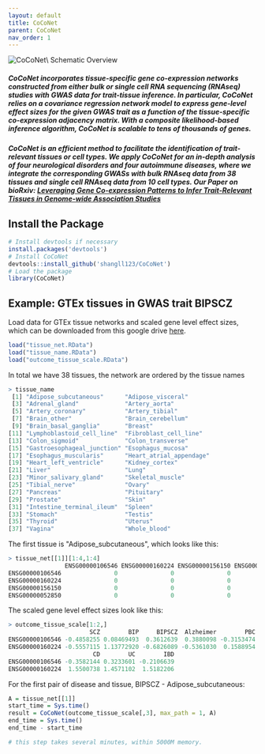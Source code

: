 ```yaml
---
layout: default
title: CoCoNet
parent: CoCoNet
nav_order: 1
---
```


<!--- [_config.yml]({{ site.baseurl }}/images/config.png)--->

<!--- <img src="https://latex.codecogs.com/svg.latex?\Large&space;x=\frac{-b\pm\sqrt{b^2-4ac}}{2a}" title="\Large x=\frac{-b\pm\sqrt{b^2-4ac}}{2a}" />--->

<!--- <img src="https://latex.codecogs.com/svg.latex?\sum&space;\bigcup_{1}^{n}\overleftarrow{abc}" title="\sum \bigcup_{1}^{n}\overleftarrow{abc}" /> --->

![CoCoNet\ Schematic Overview](https://raw.githubusercontent.com/shangll123/shangll123.github.io/master/images/CoCoNet_Figure/Figure1.tiff)


##### **CoCoNet** incorporates tissue-specific gene co-expression networks constructed from either bulk or single cell RNA sequencing (RNAseq) studies with GWAS data for trait-tissue inference. In particular, CoCoNet relies on a covariance regression network model to express gene-level effect sizes for the given GWAS trait as a function of the tissue-specific co-expression adjacency matrix. With a composite likelihood-based inference algorithm, CoCoNet is scalable to tens of thousands of genes. 
 

##### **CoCoNet** is an efficient method to facilitate the identification of trait-relevant tissues or cell types. We apply CoCoNet for an in-depth analysis of four neurological disorders and four autoimmune diseases, where we integrate the corresponding GWASs with bulk RNAseq data from 38 tissues and single cell RNAseq data from 10 cell types. Our Paper on bioRxiv: [Leveraging Gene Co-expression Patterns to Infer Trait-Relevant Tissues in Genome-wide Association Studies](https://www.biorxiv.org/content/biorxiv/early/2019/07/17/705129.full.pdf)


## Install the Package
```R
# Install devtools if necessary
install.packages('devtools')
# Install CoCoNet
devtools::install_github('shangll123/CoCoNet')
# Load the package
library(CoCoNet)

```

## Example: GTEx tissues in GWAS trait BIPSCZ

Load data for GTEx tissue networks and scaled gene level effect sizes, which can be downloaded from this google drive [here](https://drive.google.com/open?id=1XkyFp8_k1FLoYiaL_PYjYzusYoc8Lwz_).

```R
load("tissue_net.RData")
load("tissue_name.RData")
load("outcome_tissue_scale.RData")
```

In total we have 38 tissues, the network are ordered by the tissue names
```R
> tissue_name
 [1] "Adipose_subcutaneous"      "Adipose_visceral"         
 [3] "Adrenal_gland"             "Artery_aorta"             
 [5] "Artery_coronary"           "Artery_tibial"            
 [7] "Brain_other"               "Brain_cerebellum"         
 [9] "Brain_basal_ganglia"       "Breast"                   
[11] "Lymphoblastoid_cell_line"  "Fibroblast_cell_line"     
[13] "Colon_sigmoid"             "Colon_transverse"         
[15] "Gastroesophageal_junction" "Esophagus_mucosa"         
[17] "Esophagus_muscularis"      "Heart_atrial_appendage"   
[19] "Heart_left_ventricle"      "Kidney_cortex"            
[21] "Liver"                     "Lung"                     
[23] "Minor_salivary_gland"      "Skeletal_muscle"          
[25] "Tibial_nerve"              "Ovary"                    
[27] "Pancreas"                  "Pituitary"                
[29] "Prostate"                  "Skin"                     
[31] "Intestine_terminal_ileum"  "Spleen"                   
[33] "Stomach"                   "Testis"                   
[35] "Thyroid"                   "Uterus"                   
[37] "Vagina"                    "Whole_blood"  
```
The first tissue is "Adipose_subcutaneous", which looks like this:
```R
> tissue_net[[1]][1:4,1:4]
                ENSG00000106546 ENSG00000160224 ENSG00000156150 ENSG00000052850
ENSG00000106546               0               0               0               0
ENSG00000160224               0               0               0               0
ENSG00000156150               0               0               0               0
ENSG00000052850               0               0               0               0
```
The scaled gene level effect sizes look like this:
```R
> outcome_tissue_scale[1:2,]
                       SCZ        BIP     BIPSCZ  Alzheimer        PBC
ENSG00000106546 -0.4858255 0.08469493  0.3612639  0.3880098 -0.3153474
ENSG00000160224 -0.5557115 1.13772920 -0.6826089 -0.5361030  0.1588954
                        CD        UC        IBD
ENSG00000106546 -0.3582144 0.3233601 -0.2106639
ENSG00000160224  1.5500738 1.4571102  1.5182206
```

For the first pair of disease and tissue, 
BIPSCZ - Adipose_subcutaneous:

```R
A = tissue_net[[1]]
start_time = Sys.time()
result = CoCoNet(outcome_tissue_scale[,3], max_path = 1, A)
end_time = Sys.time()
end_time - start_time

# this step takes several minutes, within 5000M memory.

```



 

